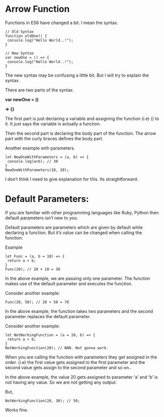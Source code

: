# Arrow Function

Functions in ES6 have changed a bit. I mean the syntax.

```
// Old Syntax
function oldOne() {
 console.log("Hello World..!");
}
```

```
// New Syntax
var newOne = () => {
 console.log("Hello World..!");
}
```

The new syntax may be confusing a little bit. But I will try to explain the syntax.

There are two parts of the syntax.

**var newOne = ()**

**=> {}**

The first part is just declaring a variable and assigning the function (i.e) () to it. It just says the variable is actually a function.

Then the second part is declaring the body part of the function. The arrow part with the curly braces defines the body part.

Another example with parameters.

```
let NewOneWithParameters = (a, b) => {
 console.log(a+b); // 30
}
NewOneWithParameters(10, 20);
```

I don’t think I need to give explanation for this. Its straightforward.

# Default Parameters:

If you are familiar with other programming languages like Ruby, Python then default parameters isn’t new to you.

Default parameters are parameters which are given by default while declaring a function. But it’s value can be changed when calling the function.

Example

```
let Func = (a, b = 10) => {
 return a + b;
}
Func(20); // 20 + 10 = 30
```

In the above example, we are passing only one parameter. The function makes use of the default parameter and executes the function.

Consider another example:

```
Func(20, 50); // 20 + 50 = 70
```

In the above example, the function takes two parameters and the second parameter replaces the default parameter.

Consider another example:

```
let NotWorkingFunction = (a = 10, b) => {
 return a + b;
}
NotWorkingFunction(20); // NAN. Not gonna work.
```

When you are calling the function with parameters they get assigned in the order. (i.e) the first value gets assigned to the first parameter and the second value gets assign to the second parameter and so on..

In the above example, the value 20 gets assigned to parameter ‘a’ and ‘b’ is not having any value. So we are not getting any output.

But,

```
NotWorkingFunction(20, 30); // 50;
```

Works fine.
